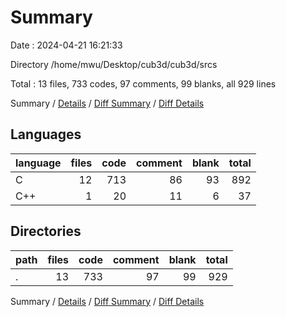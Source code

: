 # Summary

Date : 2024-04-21 16:21:33

Directory /home/mwu/Desktop/cub3d/cub3d/srcs

Total : 13 files,  733 codes, 97 comments, 99 blanks, all 929 lines

Summary / [Details](details.md) / [Diff Summary](diff.md) / [Diff Details](diff-details.md)

## Languages
| language | files | code | comment | blank | total |
| :--- | ---: | ---: | ---: | ---: | ---: |
| C | 12 | 713 | 86 | 93 | 892 |
| C++ | 1 | 20 | 11 | 6 | 37 |

## Directories
| path | files | code | comment | blank | total |
| :--- | ---: | ---: | ---: | ---: | ---: |
| . | 13 | 733 | 97 | 99 | 929 |

Summary / [Details](details.md) / [Diff Summary](diff.md) / [Diff Details](diff-details.md)